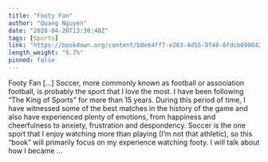 ```yaml
---
title: "Footy Fan"
author: "Quang Nguyen"
date: "2020-04-20T13:30:48Z"
tags: [Sports]
link: "https://bookdown.org/content/b0e64ff7-e263-4d55-9f40-8fdcb890042e/"
length_weight: "5.7%"
pinned: false
---
```


Footy Fan [...] Soccer, more commonly known as football or association football, is probably the sport that I love the most. I have been following “The King of Sports” for more than 15 years. During this period of time, I have witnessed some of the best matches in the history of the game and also have experienced plenty of emotions, from happiness and cheerfulness to anxiety, frustration and despondency. Soccer is the one sport that I enjoy watching more than playing (I’m not that athletic), so this “book” will primarily focus on my experience watching footy. I will talk about how I became ...
